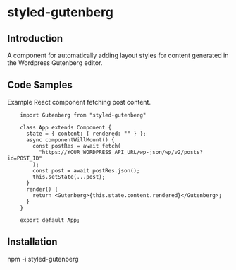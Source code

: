 # styled-gutenberg

## Introduction

A component for automatically adding layout styles for content generated in the Wordpress Gutenberg editor.

## Code Samples

Example React component fetching post content.

        import Gutenberg from "styled-gutenberg"

        class App extends Component {
          state = { content: { rendered: "" } };
          async componentWillMount() {
            const postRes = await fetch(
              "https://YOUR_WORDPRESS_API_URL/wp-json/wp/v2/posts?id=POST_ID"
            );
            const post = await postRes.json();
            this.setState(...post);
          }
          render() {
            return <Gutenberg>{this.state.content.rendered}</Gutenberg>;
          }
        }

        export default App;

## Installation

npm -i styled-gutenberg
